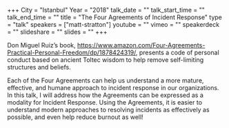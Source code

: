 +++
City = "Istanbul"
Year = "2018"
talk_date = ""
talk_start_time = ""
talk_end_time = ""
title = "The Four Agreements of Incident Response"
type = "talk"
speakers = ["matt-stratton"]
youtube = ""
vimeo = ""
speakerdeck = ""
slideshare = ""
slides = ""
+++

Don Miguel Ruiz’s book, https://www.amazon.com/Four-Agreements-Practical-Personal-Freedom/dp/1878424319/, presents a code of personal conduct based on ancient Toltec wisdom to help remove self-limiting structures and beliefs.

Each of the Four Agreements can help us understand a more mature, effective, and humane approach to incident response in our organizations. In this talk, I will address how the Agreements can be expressed as a modality for Incident Response. Using the Agreements, it is easier to understand modern approaches to resolving incidents as effectively as possible, and even help reduce burnout as well!